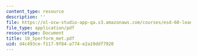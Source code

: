 ```yaml
---
content_type: resource
description: ''
file: https://ol-ocw-studio-app-qa.s3.amazonaws.com/courses/esd-60-lean-six-sigma-processes-summer-2004/d4c493cef1179f84a774e2a19ddf7920_10_5perform_met.pdf
file_type: application/pdf
resourcetype: Document
title: 10_5perform_met.pdf
uid: d4c493ce-f117-9f84-a774-e2a19ddf7920
---
```


